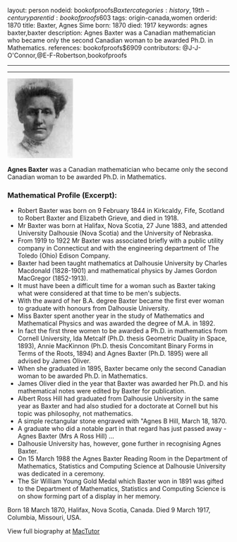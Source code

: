 layout: person
nodeid: bookofproofs$Baxter
categories: history,19th-century
parentid: bookofproofs$603
tags: origin-canada,women
orderid: 1870
title: Baxter, Agnes Sime
born: 1870
died: 1917
keywords: agnes baxter,baxter
description: Agnes Baxter was a Canadian mathematician who became only the second Canadian woman to be awarded Ph.D. in Mathematics.
references: bookofproofs$6909
contributors: @J-J-O'Connor,@E-F-Robertson,bookofproofs

---



---

![Baxter.jpg](https://github.com/bookofproofs/bookofproofs.github.io/blob/main/_sources/_assets/images/portraits/Baxter.jpg?raw=true)

**Agnes Baxter** was a Canadian mathematician who became only the second Canadian woman to be awarded Ph.D. in Mathematics.

### Mathematical Profile (Excerpt):
* Robert Baxter was born on 9 February 1844 in Kirkcaldy, Fife, Scotland to Robert Baxter and Elizabeth Grieve, and died in 1918.
* Mr Baxter was born at Halifax, Nova Scotia, 27 June 1883, and attended University Dalhousie (Nova Scotia) and the University of Nebraska.
* From 1919 to 1922 Mr Baxter was associated briefly with a public utility company in Connecticut and with the engineering department of The Toledo (Ohio) Edison Company.
* Baxter had been taught mathematics at Dalhousie University by Charles Macdonald (1828-1901) and mathematical physics by James Gordon MacGregor (1852-1913).
* It must have been a difficult time for a woman such as Baxter taking what were considered at that time to be men's subjects.
* With the award of her B.A. degree Baxter became the first ever woman to graduate with honours from Dalhousie University.
* Miss Baxter spent another year in the study of Mathematics and Mathematical Physics and was awarded the degree of M.A. in 1892.
* In fact the first three women to be awarded a Ph.D. in mathematics from Cornell University, Ida Metcalf (Ph.D. thesis Geometric Duality in Space, 1893), Annie MacKinnon (Ph.D. thesis Concomitant Binary Forms in Terms of the Roots, 1894) and Agnes Baxter (Ph.D. 1895) were all advised by James Oliver.
* When she graduated in 1895, Baxter became only the second Canadian woman to be awarded Ph.D. in Mathematics.
* James Oliver died in the year that Baxter was awarded her Ph.D. and his mathematical notes were edited by Baxter for publication.
* Albert Ross Hill had graduated from Dalhousie University in the same year as Baxter and had also studied for a doctorate at Cornell but his topic was philosophy, not mathematics.
* A simple rectangular stone engraved with "Agnes B Hill, March 18, 1870.
* A graduate who did a notable part in that regard has just passed away - Agnes Baxter (Mrs A Ross Hill) ...
* Dalhousie University has, however, gone further in recognising Agnes Baxter.
* On 15 March 1988 the Agnes Baxter Reading Room in the Department of Mathematics, Statistics and Computing Science at Dalhousie University was dedicated in a ceremony.
* The Sir William Young Gold Medal which Baxter won in 1891 was gifted to the Department of Mathematics, Statistics and Computing Science is on show forming part of a display in her memory.

Born 18 March 1870, Halifax, Nova Scotia, Canada. Died 9 March 1917, Columbia, Missouri, USA.

View full biography at [MacTutor](https://mathshistory.st-andrews.ac.uk/Biographies/Baxter/)
